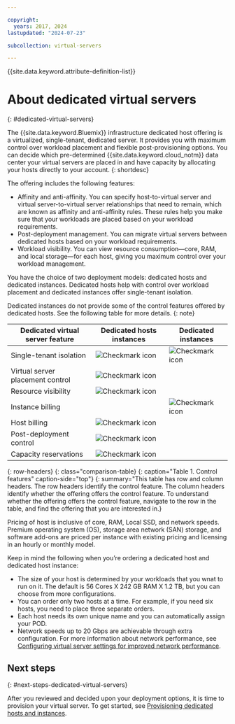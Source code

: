 ```yaml
---

copyright:
  years: 2017, 2024
lastupdated: "2024-07-23"

subcollection: virtual-servers

---
```


{{site.data.keyword.attribute-definition-list}}

# About dedicated virtual servers
{: #dedicated-virtual-servers}

The {{site.data.keyword.Bluemix}} infrastructure dedicated host offering is a virtualized, single-tenant, dedicated server. It provides you with maximum control over workload placement and flexible post-provisioning options. You can decide which pre-determined {{site.data.keyword.cloud_notm}} data center your virtual servers are placed in and have capacity by allocating your hosts directly to your account.
{: shortdesc}

The offering includes the following features:

* Affinity and anti-affinity. You can specify host-to-virtual server and virtual server-to-virtual server relationships that need to remain, which are known as affinity and anti-affinity rules. These rules help you make sure that your workloads are placed based on your workload requirements.
* Post-deployment management. You can migrate virtual servers between dedicated hosts based on your workload requirements.
* Workload visibility. You can view resource consumption—core, RAM, and local storage—for each host, giving you maximum control over your workload management.

You have the choice of two deployment models: dedicated hosts and dedicated instances. Dedicated hosts help with control over workload placement and dedicated instances offer single-tenant isolation.

Dedicated instances do not provide some of the control features offered by dedicated hosts.  See the following table for more details.
{: note}

| Dedicated virtual server feature | Dedicated hosts instances | Dedicated instances |
| ------- | ------- | ------- |
| Single-tenant isolation | ![Checkmark icon](../icons/checkmark-icon.svg) | ![Checkmark icon](../icons/checkmark-icon.svg) |
| Virtual server placement control | ![Checkmark icon](../icons/checkmark-icon.svg) |   |
| Resource visibility | ![Checkmark icon](../icons/checkmark-icon.svg) |   |
| Instance billing |   | ![Checkmark icon](../icons/checkmark-icon.svg) |
| Host billing| ![Checkmark icon](../icons/checkmark-icon.svg) |   |
| Post-deployment control | ![Checkmark icon](../icons/checkmark-icon.svg) |   |
| Capacity reservations | ![Checkmark icon](../icons/checkmark-icon.svg) |   |
{: row-headers}
{: class="comparison-table}
{: caption="Table 1. Control features" caption-side="top"}
{: summary="This table has row and column headers. The row headers identify the control feature. The column headers identify whether the offering offers the control feature. To understand whether the offering offers the control feature, navigate to the row in the table, and find the offering that you are interested in.}

Pricing of host is inclusive of core, RAM, Local SSD, and network speeds. Premium operating system (OS), storage area network (SAN) storage, and software add-ons are priced per instance with existing pricing and licensing in an hourly or monthly model.

Keep in mind the following when you’re ordering a dedicated host and dedicated host instance:

* The size of your host is determined by your workloads that you wnat to run on it. The default is 56 Cores X 242 GB RAM X 1.2 TB, but you can choose from more configurations.
* You can order only two hosts at a time. For example, if you need six hosts, you need to place three separate orders.
* Each host needs its own unique name and you can automatically assign your POD.
* Network speeds up to 20 Gbps are achievable through extra configuration. For more information about network performance, see [Configuring virtual server settings for improved network performance](/docs/virtual-servers?topic=virtual-servers-configuring-network-performance).

## Next steps
{: #next-steps-dedicated-virtual-servers}

After you reviewed and decided upon your deployment options, it is time to provision your virtual server. To get started, see [Provisioning dedicated hosts and instances](/docs/virtual-servers?topic=virtual-servers-provisioning-dedicated-hosts-instances).
